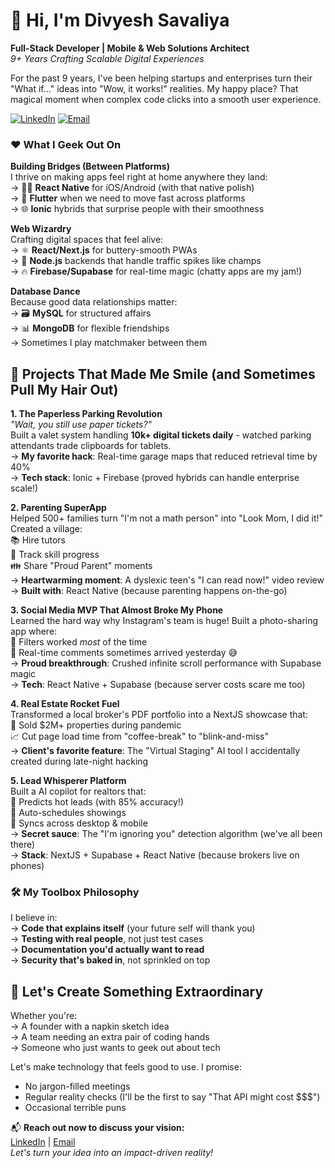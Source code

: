 # 👋 Hi, I'm Divyesh Savaliya  
**Full-Stack Developer | Mobile & Web Solutions Architect**  
*9+ Years Crafting Scalable Digital Experiences*

For the past 9 years, I've been helping startups and enterprises turn their "What if..." ideas into "Wow, it works!" realities. My happy place? That magical moment when complex code clicks into a smooth user experience.

[![LinkedIn](https://img.shields.io/badge/LinkedIn-Connect%20Professionally-blue?style=flat&logo=linkedin)](https://linkedin.com/in/divyesh-savaliya-divtechnosoft)
[![Email](https://img.shields.io/badge/Email-Reach%20Out%20Now-red?style=flat&logo=gmail)](mailto:divyesh@divtechnosoft.com)

### ❤️ What I Geek Out On

**Building Bridges (Between Platforms)**  
I thrive on making apps feel right at home anywhere they land:  
→ 🍎📱 **React Native** for iOS/Android (with that native polish)  
→ 🦄 **Flutter** when we need to move fast across platforms  
→ 🌐 **Ionic** hybrids that surprise people with their smoothness  

**Web Wizardry**  
Crafting digital spaces that feel alive:  
→ ⚛️ **React/Next.js** for buttery-smooth PWAs  
→ 🚀 **Node.js** backends that handle traffic spikes like champs  
→ 🔥 **Firebase/Supabase** for real-time magic (chatty apps are my jam!)  

**Database Dance**  
Because good data relationships matter:  
→ 🗃️ **MySQL** for structured affairs  
→ 📊 **MongoDB** for flexible friendships  
→ Sometimes I play matchmaker between them  

## 🚀 Projects That Made Me Smile (and Sometimes Pull My Hair Out)

**1. The Paperless Parking Revolution**  
*"Wait, you still use paper tickets?"*  
Built a valet system handling **10k+ digital tickets daily** - watched parking attendants trade clipboards for tablets.  
→ **My favorite hack**: Real-time garage maps that reduced retrieval time by 40%  
→ **Tech stack**: Ionic + Firebase (proved hybrids can handle enterprise scale!)  

**2. Parenting SuperApp**  
Helped 500+ families turn "I'm not a math person" into "Look Mom, I did it!"  
Created a village:  
📚 Hire tutors  
🎯 Track skill progress  
👪 Share "Proud Parent" moments  
→ **Heartwarming moment**: A dyslexic teen's "I can read now!" video review  
→ **Built with**: React Native (because parenting happens on-the-go)  

**3. Social Media MVP That Almost Broke My Phone**  
Learned the hard way why Instagram's team is huge! Built a photo-sharing app where:  
📸 Filters worked *most* of the time  
💬 Real-time comments sometimes arrived yesterday 😅  
→ **Proud breakthrough**: Crushed infinite scroll performance with Supabase magic  
→ **Tech**: React Native + Supabase (because server costs scare me too)  

**4. Real Estate Rocket Fuel**  
Transformed a local broker's PDF portfolio into a NextJS showcase that:  
🏡 Sold $2M+ properties during pandemic  
📈 Cut page load time from "coffee-break" to "blink-and-miss"  
→ **Client's favorite feature**: The "Virtual Staging" AI tool I accidentally created during late-night hacking  

**5. Lead Whisperer Platform**  
Built a AI copilot for realtors that:  
🤖 Predicts hot leads (with 85% accuracy!)  
📅 Auto-schedules showings  
📱 Syncs across desktop & mobile  
→ **Secret sauce**: The "I'm ignoring you" detection algorithm (we've all been there)  
→ **Stack**: NextJS + Supabase + React Native (because brokers live on phones)  

### 🛠️ My Toolbox Philosophy

I believe in:  
→ **Code that explains itself** (your future self will thank you)  
→ **Testing with real people**, not just test cases  
→ **Documentation you'd actually want to read**  
→ **Security that's baked in**, not sprinkled on top  

## 🌟 Let's Create Something Extraordinary

Whether you're:  
→ A founder with a napkin sketch idea  
→ A team needing an extra pair of coding hands  
→ Someone who just wants to geek out about tech  

Let's make technology that feels good to use. I promise:  
- No jargon-filled meetings  
- Regular reality checks (I'll be the first to say "That API might cost $$$")  
- Occasional terrible puns  

📬 **Reach out now to discuss your vision:**  
[LinkedIn](https://linkedin.com/in/divyesh-savaliya-divtechnosoft) | [Email](mailto:divyesh@divtechnosoft.com)  
*Let's turn your idea into an impact-driven reality!*
